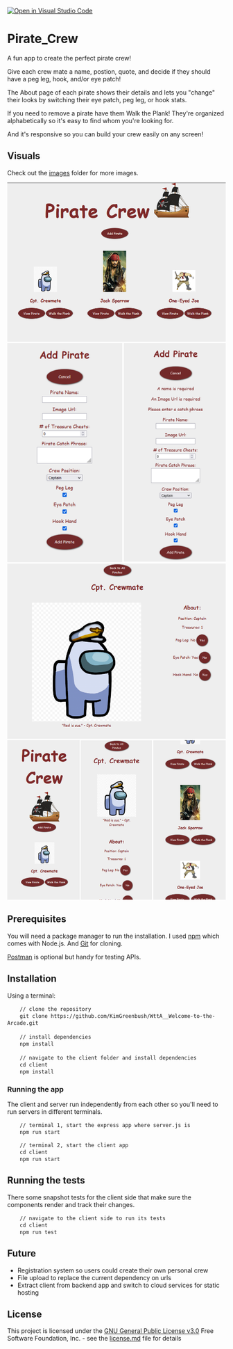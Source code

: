 [![Open in Visual Studio Code](https://open.vscode.dev/badges/open-in-vscode.svg)](https://open.vscode.dev/KimGreenbush/Pirate_Crew)

# Pirate_Crew

A fun app to create the perfect pirate crew!

Give each crew mate a name, postion, quote, and decide if they should have a peg leg, hook, and/or eye patch!

The About page of each pirate shows their details and lets you "change" their looks by switching their eye patch, peg leg, or hook stats.

If you need to remove a pirate have them Walk the Plank! They're organized alphabetically so it's easy to find whom you're looking for.

And it's responsive so you can build your crew easily on any screen!

## Visuals

Check out the [images](images) folder for more images.

![Pirate Crew](./images/landing.png)
![Add a Pirate](./images/form.png)
![About a Pirate](./images/about.png)
![Responsive Pirate layout](./images/mobile.png)

## Prerequisites

You will need a package manager to run the installation. I used [npm](https://docs.npmjs.com/downloading-and-installing-node-js-and-npm) which comes with Node.js. And [Git](https://git-scm.com/book/en/v2/Getting-Started-Installing-Git) for cloning.

[Postman](https://www.postman.com/) is optional but handy for testing APIs.

## Installation

Using a terminal:

```shell
    // clone the repository
    git clone https://github.com/KimGreenbush/WttA__Welcome-to-the-Arcade.git

    // install dependencies
    npm install

    // navigate to the client folder and install dependencies
    cd client
    npm install
```

### Running the app

The client and server run independently from each other so you'll need to run servers in different terminals.

```shell
    // terminal 1, start the express app where server.js is
    npm run start
```

```shell
    // terminal 2, start the client app
    cd client
    npm run start
```

## Running the tests

There some snapshot tests for the client side that make sure the components render and track their changes.

```shell
    // navigate to the client side to run its tests
    cd client
    npm run test
```

## Future

- Registration system so users could create their own personal crew
- File upload to replace the current dependency on urls
- Extract client from backend app and switch to cloud services for static hosting

## License

This project is licensed under the [GNU General Public License v3.0](license.md)
Free Software Foundation, Inc. - see the [license.md](license.md) file for
details
